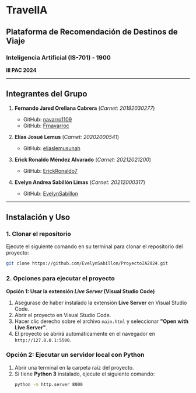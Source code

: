 # TravelIA  
## Plataforma de Recomendación de Destinos de Viaje  

### **Inteligencia Artificial (IS-701) - 1900**  
**III PAC 2024**  

---

## **Integrantes del Grupo**  

1. **Fernando Jared Orellana Cabrera** (*Carnet: 20192030277*)  
   - GitHub: [navarro1109](https://github.com/navarro1109)  
   - GitHub: [Frnavarroc](https://github.com/Frnavarroc)  

2. **Elías Josué Lemus** (*Carnet: 20202000541*)  
   - GitHub: [eliaslemusunah](https://github.com/eliaslemusunah)  

3. **Erick Ronaldo Méndez Alvarado** (*Carnet: 20212021200*)  
   - GitHub: [ErickRonaldo7](https://github.com/ErickRonaldo7)  

4. **Evelyn Andrea Sabillón Limas** (*Carnet: 20212000317*)  
   - GitHub: [EvelynSabillon](https://github.com/EvelynSabillon)  

---

## **Instalación y Uso**  

### **1. Clonar el repositorio**  
Ejecute el siguiente comando en su terminal para clonar el repositorio del proyecto:  
```bash
git clone https://github.com/EvelynSabillon/ProyectoIA2024.git
```

### **2. Opciones para ejecutar el proyecto**
   
**Opción 1: Usar la extensión *Live Server* (Visual Studio Code)**

1. Asegurase de haber instalado la extensión **Live Server** en Visual Studio Code.
2. Abrir el proyecto en Visual Studio Code.
3. Hacer clic derecho sobre el archivo `main.html` y seleccionar **"Open with Live Server"**.
4. El proyecto se abrirá automáticamente en el navegador en `http://127.0.0.1:5500`.

### Opción 2: Ejecutar un servidor local con Python
1. Abrir una terminal en la carpeta raíz del proyecto.
2. Si tiene **Python 3** instalado, ejecute el siguiente comando:
   ```bash
   python -m http.server 8000


 

